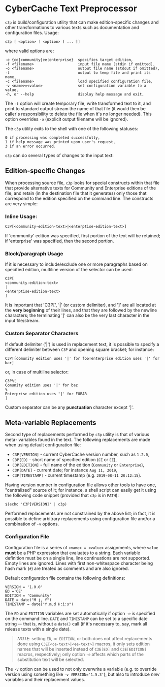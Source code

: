 
CyberCache Text Preprocessor
============================

`c3p` is build/configuration utility that can make edition-specific changes and
other transformations to various texts such as documentation and configuration
files. Usage:

    c3p [ <option> [ <option> [ ... ]]

where valid options are:

    -e {ce|community|ee|enterprise}  specifies target edition,
    -f <filename>                    input file name (stdin if omitted),
    -o <filename>                    output file name (stdout if omitted),
    -t                               output to temp file and print its name,
    -c <filename>                    load specified configuration file,
    -v <name>=<value>                set configuration variable to a value,
    -h, or --help                    display help message and exit.

The `-t` option will create temporary file, write transformed text to it, and
print to standard output stream the name of that file (it would then be
caller's responsibility to delete the file when it's no longer needed). This
option overrides `-o` (explicit output filename will be ignored).

The `c3p` utility exits to the shell with one of the following statuses:

    0 if processing was completed successfully,
    1 if help message was printed upon user's request,
    3 if an error occurred.

`c3p` can do several types of changes to the input text:

Edition-specific Changes
------------------------

When processing source file, `c3p` looks for special constructs within that
file that provide alternative texts for Community and Enterprise editions of
the file, and retain (in the destination file that it generates) only those
that correspond to the edition specified on the command line. The constructs
are very simple:

### Inline Usage:

    C3P[<community-edition-text>|<enterptise-edition-text>]

If 'community' edition was specified, first portion of the text will be
retained; if 'enterprise' was specified, then the second portion.

### Block/paragraph Usage

If it is necessary to include/exclude one or more paragraphs based on
specified edition, multiline version of the selector can be used:

    C3P[
    <community-edition-text>
    |
    <enterptise-edition-text>
    ]

It is important that 'C3P[', '|' (or custom delimiter), and ']' are all
located at the **very beginning** of their lines, and that they are followed
by the newline characters; the terminating ']' can also be the very last
character in the input file/stream.

### Custom Separator Characters

If default delimiter ('|') is used in replacement text, it is possible to
specify a different delimiter between `C3P` and opening square bracket; for
instance:

    C3P![comunity edition uses '|' for foo!enterprise edition uses '|' for bar]

or, in case of multiline selector:

    C3P%[
    Comunity edition uses '|' for baz
    %
    Enterprise edition uses '|' for FUBAR
    ]

Custom separator can be any **punctuation** character except ']'.

Meta-variable Replacements
--------------------------

Second type of replacements performed by `c3p` utility is that of various meta-
variables found in the text. The following replacements are made when using
default configuration file:

* `C3P[VERSION]` - current CyberCache version number, such as `1.2.0`,
* `C3P[ED]` - short name of specified edition (`CE` or `EE`),
* `C3P[EDITION]` - full name of the edition (`Community` or `Enterprise`),
* `C3P[DATE]` - current date; for instance `Aug 11, 2019`,
* `C3P[TIMESTAMP]` - current timestamp (e.g. `2019-08-11 20:12:15`).

Having version number in configuration file allows other tools to have one,
"centralized" source of it; for instance, a shell script can easily get it
using the following code snippet (provided that `c3p` is in `PATH`):

    $(echo 'C3P[VERSION]' | c3p)

Performed replacements are not constrained by the above list; in fact, it is
possible to define arbitrary replacements using configuration file and/or a
combination of `-v` options.

### Configuration File

Configuration file is a series of `<name> = <value>` assignments, where
`value` **must** be a PHP expression that evaluates to a string. Each variable
definition must be on a single line, line continuations are not supported.
Empty lines are ignored. Lines with first non-whitespace character being hash
mark (`#`) are treated as comments and are also ignored. 

Default configuration file contains the following definitions:

    VERSION = '1.0.0'
    ED ='CE'
    EDITION = 'Community'
    DATE = date("M j, Y")
    TIMESTAMP = date("Y.m.d H:i:s")

The `ED` and `EDITION` variables are set automatically if option `-e` is
specified on the command line. `DATE` and `TIMESTAMP` can be set to a specific
date string -- that is, without a `date()` call (if it's necessary to, say,
mark all release texts with a single date).

> *NOTE*: setting `ED`, or `EDITION`, or both does not affect replacements
> done using `C3E[<ce-text>|<ee-text>]` macros, it only sets edition names
> that will be inserted instead of `C3E[ED]` and `C3E[EDITION]` macros,
> respectively; only option `-e` affects which parts of the substitution text
> will be selected.

The `-v` option can be used to not only overwrite a variable (e.g. to override
version using something like `-v VERSION='1.5.3'`), but also to introduce
*new* variables and their replacement values.
